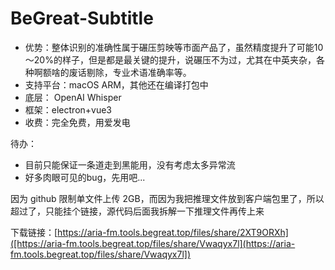 # BeGreat-Subtitle
- 优势：整体识别的准确性属于碾压剪映等市面产品了，虽然精度提升了可能10～20%的样子，但是都是最关键的提升，说碾压不为过，尤其在中英夹杂，各种啊额啥的废话剔除，专业术语准确率等。
- 支持平台：macOS ARM，其他还在编译打包中
- 底层： OpenAI  Whisper
- 框架：electron+vue3
- 收费：完全免费，用爱发电

待办：
- 目前只能保证一条道走到黑能用，没有考虑太多异常流
- 好多肉眼可见的bug，先用吧...

因为 github 限制单文件上传 2GB，而因为我把推理文件放到客户端包里了，所以超过了，只能挂个链接，源代码后面我拆解一下推理文件再传上来

下载链接：[https://aria-fm.tools.begreat.top/files/share/2XT9ORXh]([https://aria-fm.tools.begreat.top/files/share/Vwaqyx7l](https://aria-fm.tools.begreat.top/files/share/Vwaqyx7l])
